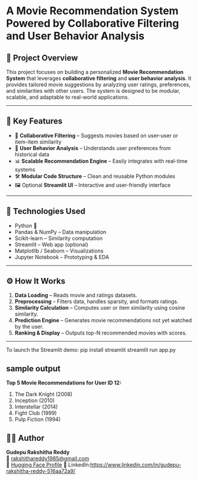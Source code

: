 # A Movie Recommendation System Powered by Collaborative Filtering and User Behavior Analysis

## 📌 Project Overview

This project focuses on building a personalized **Movie Recommendation System** that leverages **collaborative filtering** and **user behavior analysis**. It provides tailored movie suggestions by analyzing user ratings, preferences, and similarities with other users. The system is designed to be modular, scalable, and adaptable to real-world applications.

---

## 🚀 Key Features

- 🎯 **Collaborative Filtering** – Suggests movies based on user-user or item-item similarity
- 🧠 **User Behavior Analysis** – Understands user preferences from historical data
- 📊 **Scalable Recommendation Engine** – Easily integrates with real-time systems
- 🛠️ **Modular Code Structure** – Clean and reusable Python modules
- 🖼️ Optional **Streamlit UI** – Interactive and user-friendly interface

---

## 🧠 Technologies Used

- Python 🐍  
- Pandas & NumPy – Data manipulation  
- Scikit-learn – Similarity computation  
- Streamlit – Web app (optional)  
- Matplotlib / Seaborn – Visualizations  
- Jupyter Notebook – Prototyping & EDA  

---

## ⚙️ How It Works

1. **Data Loading** – Reads movie and ratings datasets.
2. **Preprocessing** – Filters data, handles sparsity, and formats ratings.
3. **Similarity Calculation** – Computes user or item similarity using cosine similarity.
4. **Prediction Engine** – Generates movie recommendations not yet watched by the user.
5. **Ranking & Display** – Outputs top-N recommended movies with scores.

---

To launch the Streamlit demo:
pip install streamlit
streamlit run app.py

## sample output

**Top 5 Movie Recommendations for User ID 12:**
1. The Dark Knight (2008)
2. Inception (2010)
3. Interstellar (2014)
4. Fight Club (1999)
5. Pulp Fiction (1994)


## 👩‍💻 Author

**Gudepu Rakshitha Reddy**  
📧 rakshithareddy1985@gmail.com   
🔗 [Hugging Face Profile](https://huggingface.co/GudepuRakshithaReddy)
🔗 LinkedIn:https://www.linkedin.com/in/gudepu-rakshitha-reddy-516aa72a9/





